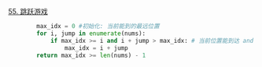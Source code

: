 [55. 跳跃游戏](https://leetcode.cn/problems/jump-game/)

```python
        max_idx = 0 #初始化: 当前能到的最远位置
        for i, jump in enumerate(nums):
            if max_idx >= i and i + jump > max_idx: # 当前位置能到达 and 当前位置+跳数>最远位置
                max_idx = i + jump
        return max_idx >= len(nums) - 1
```

